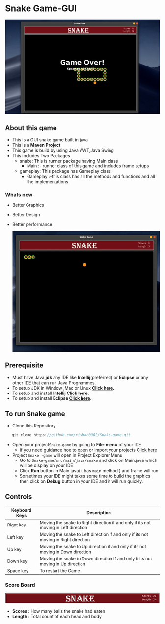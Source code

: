# **Snake Game-GUI**
[![MasterHead](https://github.com/rishab0902/Snake-game/blob/master/Markdown/mdend.jpg?raw=true)](https://username.github.io)
## About this game
- This is a GUI snake game built in java
- This is a **Maven Project**
- This game is build by using Java AWT,Java Swing
- This includes Two Packages 
  - snake: This is runner package having Main class
    - Main :- runner class of this game and includes frame setups
  - gameplay: This package has Gameplay class
    - Gameplay :-this class has all the methods and functions and all the implementations
    
  

### Whats new
- Better Graphics
- Better Design
- Better performance

  [![MasterHead](https://github.com/rishab0902/Snake-game/blob/master/Markdown/Screencast-2021-06-23-232057%20(1).gif?raw=true)](https://username.github.io)

## Prerequisite
- Must have Java **jdk** any IDE like **Intellij**(preferred) or **Eclipse** or any other IDE that can run Java Programmes.
- To setup JDK in Window ,Mac or Linux **[Click here](https://www3.ntu.edu.sg/home/ehchua/programming/howto/JDK_Howto.html#:~:text=Step%201b%3A%20Install%20Oracle%20JDK,gz%20%22%20%2D%20179MB).**
- To setup and install **Intellij [Click here](https://www.jetbrains.com/help/idea/installation-guide.html).**
- To setup and install **Eclipse  [Click here](https://www3.ntu.edu.sg/home/ehchua/programming/howto/eclipsejava_howto.html).**
## To run Snake game
- Clone this Repository
```java 
   git clone https://github.com/rishab0902/Snake-game.git
   ```
 - Open your project`Snake-game` by going to **File-menu** of your IDE
   - if you need guidance hoe to open or import your projects [Click here](https://www.microfocus.com/documentation/enterprise-developer/ed232/Eclipse/GUID-773A19C7-98B2-442D-9D36-240E20E3F2CE.html)
- Project `Snake -game` will open in Project Explorer Menu
  - Go to `Snake-game/src/main/java/snake` and click on Main.java which will be display on your IDE
  - Click **Run** button in Main.java(it has `main` method ) and frame will run
  - Sometimes your IDE might takes some time to build the graphics then click on **Debug** button in your IDE and it will run quickly.
  
 ## Controls
   
   
 
| Keyboard Keys    |       Description                                                                                  |
| --------------------|----------------------------------------------------------------------------------------------------| 
| Rignt key | Moving the snake to Right direction if and only if its not moving in Left direction |  
|Left key   | Moving the snake to Left direction if and only if its not moving in Right direction |
|Up key  | Moving the snake to Up direction if and only if its not moving in Down direction|
|Down key  |Moving the snake to Down direction if and only if its not moving in Up direction |
|Space key  |To restart the Game|
 
 ### Score Board
 [![MasterHead](https://github.com/rishab0902/Snake-game/blob/master/Markdown/scoreboard.png?raw=true)](https://username.github.io)
 - **Scores** : How many balls the snake had eaten
 - **Length** : Total count of each head and body
 


#


    
